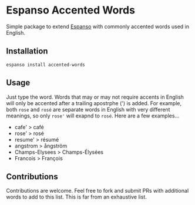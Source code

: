 # Espanso Accented Words

Simple package to extend [Espanso](https://espanso.org) with commonly accented words used in English.

## Installation

```
espanso install accented-words
```

## Usage

Just type the word. Words that may or may not require accents in English will only be accented after a trailing apostrphe (') is added. For example, both `rose` and `rosé` are separate words in English with very different meanings, so only `rose'` will exapnd to `rosé`. Here are a few examples...

* cafe' > café
* rose' > rosé
* resume' > résumé
* angstrom > ångström
* Champs-Elysees > Champs-Élysées
* Francois > François

## Contributions

Contributions are welcome. Feel free to fork and submit PRs with additional words to add to this list. This is far from an exhaustive list.
